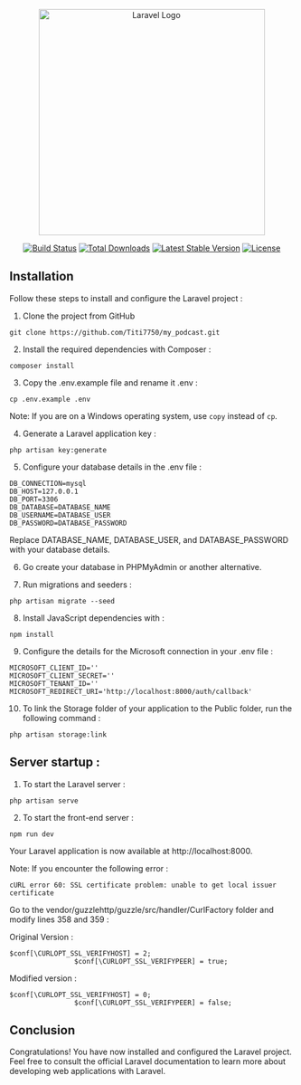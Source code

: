 <p align="center"><a href="https://laravel.com" target="_blank"><img src="https://raw.githubusercontent.com/laravel/art/master/logo-lockup/5%20SVG/2%20CMYK/1%20Full%20Color/laravel-logolockup-cmyk-red.svg" width="400" alt="Laravel Logo"></a></p>

<p align="center">
<a href="https://github.com/laravel/framework/actions"><img src="https://github.com/laravel/framework/workflows/tests/badge.svg" alt="Build Status"></a>
<a href="https://packagist.org/packages/laravel/framework"><img src="https://img.shields.io/packagist/dt/laravel/framework" alt="Total Downloads"></a>
<a href="https://packagist.org/packages/laravel/framework"><img src="https://img.shields.io/packagist/v/laravel/framework" alt="Latest Stable Version"></a>
<a href="https://packagist.org/packages/laravel/framework"><img src="https://img.shields.io/packagist/l/laravel/framework" alt="License"></a>
</p>

## Installation

Follow these steps to install and configure the Laravel project :

1. Clone the project from GitHub
```
git clone https://github.com/Titi7750/my_podcast.git
```

2. Install the required dependencies with Composer :
```
composer install
```

3. Copy the .env.example file and rename it .env :
```
cp .env.example .env
```
Note: If you are on a Windows operating system, use ```copy``` instead of ```cp```.

4. Generate a Laravel application key :
```
php artisan key:generate
````

5. Configure your database details in the .env file :
```
DB_CONNECTION=mysql
DB_HOST=127.0.0.1
DB_PORT=3306
DB_DATABASE=DATABASE_NAME
DB_USERNAME=DATABASE_USER
DB_PASSWORD=DATABASE_PASSWORD
```
Replace DATABASE_NAME, DATABASE_USER, and DATABASE_PASSWORD with your database details.

6. Go create your database in PHPMyAdmin or another alternative.

7. Run migrations and seeders :
```
php artisan migrate --seed
```

8. Install JavaScript dependencies with :
```
npm install
```

9. Configure the details for the Microsoft connection in your .env file :
```
MICROSOFT_CLIENT_ID=''
MICROSOFT_CLIENT_SECRET=''
MICROSOFT_TENANT_ID=''
MICROSOFT_REDIRECT_URI='http://localhost:8000/auth/callback'
```

10. To link the Storage folder of your application to the Public folder, run the following command :
```
php artisan storage:link
```

## Server startup :

1. To start the Laravel server :
```
php artisan serve
```

2. To start the front-end server :
```
npm run dev
```

Your Laravel application is now available at http://localhost:8000.

Note: If you encounter the following error :
```
cURL error 60: SSL certificate problem: unable to get local issuer certificate
```
Go to the vendor/guzzlehttp/guzzle/src/handler/CurlFactory folder and modify lines 358 and 359 :

Original Version :
```
$conf[\CURLOPT_SSL_VERIFYHOST] = 2;
                $conf[\CURLOPT_SSL_VERIFYPEER] = true;
```

Modified version :
```
$conf[\CURLOPT_SSL_VERIFYHOST] = 0;
                $conf[\CURLOPT_SSL_VERIFYPEER] = false;
```


## Conclusion

Congratulations! You have now installed and configured the Laravel project. Feel free to consult the official Laravel documentation to learn more about developing web applications with Laravel.
